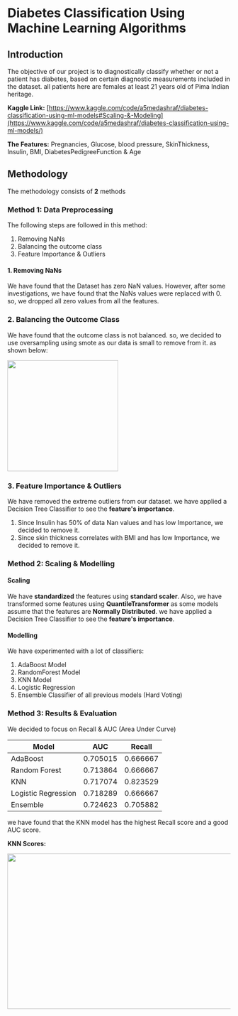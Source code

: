 # Diabetes Classification Using Machine Learning Algorithms


## Introduction
The objective of our project is to diagnostically classify whether or not a patient has diabetes, based on certain diagnostic measurements included in the dataset. all patients here are females at least 21 years old of Pima Indian heritage.


**Kaggle Link:** [https://www.kaggle.com/code/a5medashraf/diabetes-classification-using-ml-models#Scaling-&-Modeling](https://www.kaggle.com/code/a5medashraf/diabetes-classification-using-ml-models/)

**The Features:** Pregnancies, Glucose, blood pressure, SkinThickness, Insulin, BMI, DiabetesPedigreeFunction & Age

## Methodology
The methodology consists of **2** methods

### Method 1: Data Preprocessing

The following steps are followed in this method:
1. Removing NaNs 
2. Balancing the outcome class
3. Feature Importance & Outliers

#### 1. Removing NaNs
We have found that the Dataset has zero NaN values. However, after some investigations, we have found that the NaNs values were replaced with 0.
so, we dropped all zero values from all the features.

### 2. Balancing the Outcome Class
We have found that the outcome class is not balanced. so, we decided to use oversampling using smote as our data is small to remove from it.
as shown below: 

<img src="https://github.com/a5medashraf/Diabetes-Classification-Using-Machine-Learning-Algorithms/assets/72763763/96083576-3296-4379-a843-a2c1af7f5991" width="250" height="250">

### 3. Feature Importance & Outliers
We have removed the extreme outliers from our dataset.
we have applied a Decision Tree Classifier to see the **feature's importance**. 
1. Since Insulin has 50% of data Nan values and has low Importance, we decided to remove it.
2. Since skin thickness correlates with BMI and has low Importance, we decided to remove it.

   
### Method 2: Scaling & Modelling
#### Scaling
We have **standardized** the features using **standard scaler**.
Also, we have transformed some features using **QuantileTransformer** as some models assume that the features are **Normally Distributed**.
we have applied a Decision Tree Classifier to see the **feature's importance**. 

#### Modelling

We have experimented with a lot of classifiers:
1. AdaBoost Model
2. RandomForest Model
3. KNN Model
4. Logistic Regression
5. Ensemble Classifier of all previous models (Hard Voting)

### Method 3: Results & Evaluation
We decided to focus on Recall & AUC (Area Under Curve)

| Model               | AUC      | Recall  |
|---------------------|----------|---------|
| AdaBoost            | 0.705015 | 0.666667|
| Random Forest       | 0.713864 | 0.666667|
| KNN                 | 0.717074 | 0.823529|
| Logistic Regression | 0.718289 | 0.666667|
| Ensemble            | 0.724623 | 0.705882|

we have found that the KNN model has the highest Recall score and a good AUC score.

**KNN Scores:**

<img src="https://github.com/a5medashraf/Diabetes-Classification-Using-Machine-Learning-Algorithms/assets/72763763/f98417ae-6902-49be-8dd5-66bd85d12156" width="650" height="350">


